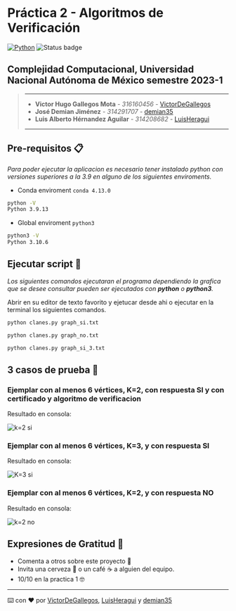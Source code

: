 # Práctica 2 - Algoritmos de Verificación

[![Python](https://img.shields.io/badge/Python-3.9+-yellow?style=for-the-badge&logo=python&logoColor=white&labelColor=101010)](https://python.org) ![Status badge](https://img.shields.io/badge/status-%20terminado-green?style=for-the-badge)

## Complejidad Computacional, Universidad Nacional Autónoma de México semestre 2023-1

> ---
>
> * **Victor Hugo Gallegos Mota** - *316160456* - [VictorDeGallegos](https://github.com/VictorDeGallegos)
> * **José Demian Jiménez** - *314291707* - [demian35](https://github.com/demian35)
> * **Luis Alberto Hérnandez Aguilar** - *314208682* - [LuisHeragui](https://github.com/LuisHeragui)
>
>
>
> ---

## Pre-requisitos 📋

*Para poder ejecutar la aplicacion es necesario tener instalado python  con versiones superiores a la 3.9 en alguno de los siguientes enviroments.*

* Conda enviroment `conda 4.13.0`

```bash
python -V
Python 3.9.13
```

* Global enviroment `python3`

```bash
python3 -V
Python 3.10.6
```

## Ejecutar script 🚀

*Los siguientes comandos ejecutaran el programa dependiendo la grafica que se desee consultar pueden ser ejecutados con **python** o **python3**.*

Abrir en su editor de texto favorito y ejetucar desde ahi o ejecutar en la terminal los siguientes comandos.

```bash
python clanes.py graph_si.txt
```

```bash
python clanes.py graph_no.txt
```

```bash
python clanes.py graph_si_3.txt
```

## 3 casos de prueba  🧪

### Ejemplar con al menos 6 vértices, K=2, con respuesta **SI** y con certificado y algoritmo de verificacion 

Resultado en consola:

![k=2 si](https://user-images.githubusercontent.com/41756950/197411169-b8c0d970-d4d1-478e-ac9a-bbbedd1de998.png)


### Ejemplar con al menos 6 vértices, K=3, y con respuesta **SI**

Resultado en consola:

![K=3 si](https://user-images.githubusercontent.com/41756950/197411333-11717679-0e0b-4c7e-a3a2-86f3eb0e62d7.png)

### Ejemplar con al menos 6 vértices, K=2, y con respuesta **NO**

Resultado en consola:

![k=2 no](https://user-images.githubusercontent.com/41756950/197411444-bb1af000-f61c-4c42-b4ae-336494aa5a40.png)

## Expresiones de Gratitud 🎁

* Comenta a otros sobre este proyecto 📢
* Invita una cerveza 🍺 o un café ☕ a alguien del equipo.
* 10/10 en la practica 1 🤓

---
⌨️ con ❤️ por  [VictorDeGallegos](https://github.com/VictorDeGallegos), [LuisHeragui](https://github.com/LuisHeragui) y [demian35](https://github.com/demian35)
